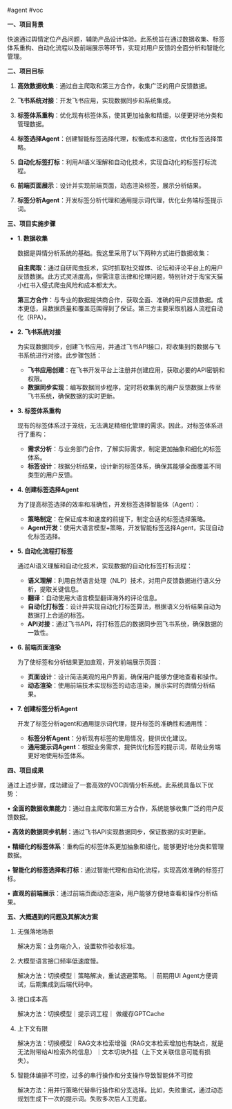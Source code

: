 
#agent #voc

**一、项目背景**

快速通过舆情定位产品问题，辅助产品设计体验。此系统旨在通过数据收集、标签体系重构、自动化流程以及前端展示等环节，实现对用户反馈的全面分析和智能化管理。

**二、项目目标**

1.	**高效数据收集**：通过自主爬取和第三方合作，收集广泛的用户反馈数据。

2.	**飞书系统对接**：开发飞书应用，实现数据同步和系统集成。

3.	**标签体系重构**：优化现有标签体系，使其更加抽象和精细，以便更好地分类和管理数据。

4.	**标签选择Agent**：创建智能标签选择代理，权衡成本和速度，优化标签选择策略。

5.	**自动化标签打标**：利用AI语义理解和自动化技术，实现自动化的标签打标流程。

6.	**前端页面展示**：设计并实现前端页面，动态渲染标签，展示分析结果。

7.	**标签分析Agent**：开发标签分析代理和通用提示词代理，优化业务端标签提示词。

**三、项目实施步骤**

- **1. 数据收集**
    
    数据是舆情分析系统的基础。我这里采用了以下两种方式进行数据收集：
    
    **自主爬取**：通过自研爬虫技术，实时抓取社交媒体、论坛和评论平台上的用户反馈数据。此方式灵活度高，但需注意法律和伦理问题，特别针对于淘宝天猫小红书入侵式爬虫风险和成本都太大。
    
    **第三方合作**：与专业的数据提供商合作，获取全面、准确的用户反馈数据。成本更低，且数据质量和覆盖范围得到了保证。第三方主要采取机器人流程自动化（RPA）。
    
- **2. 飞书系统对接**
    
    为实现数据同步，创建飞书应用，并通过飞书API接口，将收集到的数据与飞书系统进行对接。此步骤包括：
    
    - **飞书应用创建**：在飞书开发平台上注册并创建应用，获取必要的API密钥和权限。
    - **数据同步实现**：编写数据同步程序，定时将收集到的用户反馈数据上传至飞书系统，确保数据的实时更新。
- **3. 标签体系重构**
    
    现有的标签体系过于笼统，无法满足精细化管理的需求。因此，对标签体系进行了重构：
    
    - **需求分析**：与业务部门合作，了解实际需求，制定更加抽象和细化的标签体系。
    - **标签设计**：根据分析结果，设计新的标签体系，确保其能够全面覆盖不同类型的用户反馈。
- **4. 创建标签选择Agent**
    
    为了提高标签选择的效率和准确性，开发标签选择智能体（Agent）：
    
    - **策略制定**：在保证成本和速度的前提下，制定合适的标签选择策略。
    - **Agent开发**：使用大语言模型+策略，开发智能标签选择Agent，实现自动化标签选择。
- **5. 自动化流程打标签**
    
    通过AI语义理解和自动化技术，实现数据的自动化标签打标流程：
    
    - **语义理解**：利用自然语言处理（NLP）技术，对用户反馈数据进行语义分析，提取关键信息。
    - **翻译**：自动使用大语言模型翻译海外的评论信息。
    - **自动化打标签**：设计并实现自动化打标签算法，根据语义分析结果自动为数据打上合适的标签。
    - **API对接**：通过飞书API，将打标签后的数据同步回飞书系统，确保数据的一致性。
- **6. 前端页面渲染**
    
    为了使标签和分析结果更加直观，开发前端展示页面：
    
    - **页面设计**：设计简洁美观的用户界面，确保用户能够方便地查看和操作。
    - **动态渲染**：使用前端技术实现标签的动态渲染，展示实时的舆情分析结果。
- **7. 创建标签分析Agent**
    
    开发了标签分析agent和通用提示词代理，提升标签的准确性和通用性：
    
    - **标签分析Agent**：分析现有标签的使用情况，提供优化建议。
    - **通用提示词Agent**：根据业务需求，提供优化标签的提示词，帮助业务端更好地使用标签体系。

**四、项目成果**

通过上述步骤，成功建设了一套高效的VOC舆情分析系统。此系统具备以下优势：

•	**全面的数据收集能力**：通过自主爬取和第三方合作，系统能够收集广泛的用户反馈数据。

•	**高效的数据同步机制**：通过飞书API实现数据同步，保证数据的实时更新。

•	**精细化的标签体系**：重构后的标签体系更加抽象和细化，能够更好地分类和管理数据。

•	**智能化的标签选择和打标**：通过智能代理和自动化流程，实现高效准确的标签打标。

•	**直观的前端展示**：通过前端页面动态渲染，用户能够方便地查看和操作分析结果。

**五、大概遇到的问题及其解决方案**

1. 无强落地场景
    
    解决方案：业务端介入，设置软件验收标准。
    
2. 大模型语言接口频率低速度慢。
    
    解决方法：切换模型｜策略解决，重试退避策略。｜前期用UI Agent方便调试，后期集成到后端代码中。
    
3. 接口成本高
    
    解决方法：切换模型｜提示词工程｜ 做缓存GPTCache
    
4. 上下文有限
    
    解决方法：切换模型｜RAG文本检索增强（RAG文本检索增加也有缺点，就是无法附带给AI检索外的信息）｜文本切块外挂（上下文关联信息可能有损失）。
    
5. 智能体编排不可控，过多的串行操作和分支操作导致智能体不可控
    
    解决方法：用并行策略代替串行操作和分支选择。比如，失败重试，通过动态规划生成下一次的提示词。失败多次后人工兜底。